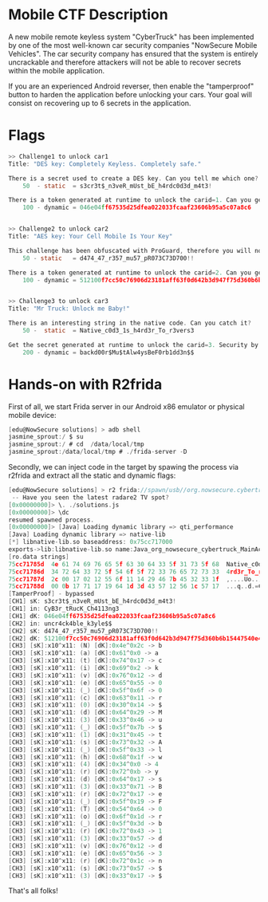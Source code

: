 # Mobile CTF Description
A new mobile remote keyless system "CyberTruck" has been implemented by one of the most well-known car security companies "NowSecure Mobile Vehicles". The car security company has ensured that the system is entirely uncrackable and therefore attackers will not be able to recover secrets within the mobile application.

If you are an experienced Android reverser, then enable the "tamperproof" button to harden the application before unlocking your cars. Your goal will consist on recovering up to 6 secrets in the application.

# Flags
```c
>> Challenge1 to unlock car1
Title: "DES key: Completely Keyless. Completely safe."

There is a secret used to create a DES key. Can you tell me which one?
	50  - static  = s3cr3t$_n3veR_mUst_bE_h4rdc0d3d_m4t3!

There is a token generated at runtime to unlock the carid=1. Can you get it? (flag must be summitted in hexa all lowercase)
	100 - dynamic = 046e04ff67535d25dfea022033fcaaf23606b95a5c07a8c6


>> Challenge2 to unlock car2
Title: "AES key: Your Cell Mobile Is Your Key"

This challenge has been obfuscated with ProGuard, therefore you will not recover the AES key.
	50 - static   = d474_47_r357_mu57_pR073C73D700!!

There is a token generated at runtime to unlock the carid=2. Can you get it? (flag must be summitted in hexa all lowercase)
	100 - dynamic = 512100f7cc50c76906d23181aff63f0d642b3d947f75d360b6b15447540e4f16


>> Challenge3 to unlock car3
Title: "Mr Truck: Unlock me Baby!"

There is an interesting string in the native code. Can you catch it?
	50 -  static  = Native_c0d3_1s_h4rd3r_To_r3vers3

Get the secret generated at runtime to unlock the carid=3. Security by obscurity is not a great design. Use real crypto! (hint: check the length when summitting the secret!)
	200 - dynamic = backd00r$Mu$tAlw4ysBeF0rb1dd3n$$
```

# Hands-on with R2frida
First of all, we start Frida server in our Android x86 emulator or physical mobile device:
```c
[edu@NowSecure solutions] > adb shell
jasmine_sprout:/ $ su
jasmine_sprout:/ # cd  /data/local/tmp
jasmine_sprout:/data/local/tmp # ./frida-server -D
```

Secondly, we can inject code in the target by spawing the process via r2frida and extract all the static and dynamic flags:
```c
[edu@NowSecure solutions] > r2 frida://spawn/usb//org.nowsecure.cybertruck
 -- Have you seen the latest radare2 TV spot?
[0x00000000]> \. ./solutions.js
[0x00000000]> \dc
resumed spawned process.
[0x00000000]> [Java] Loading dynamic library => qti_performance
[Java] Loading dynamic library => native-lib
[*] libnative-lib.so baseaddress: 0x75cc717000
exports->lib:libnative-lib.so name:Java_org_nowsecure_cybertruck_MainActivity_init addr:0x75cc7176e8 offset:0x6e8 type:function
[ro.data strings]
75cc71785d  4e 61 74 69 76 65 5f 63 30 64 33 5f 31 73 5f 68  Native_c0d3_1s_h
75cc71786d  34 72 64 33 72 5f 54 6f 5f 72 33 76 65 72 73 33  4rd3r_To_r3vers3
75cc71787d  2c 00 17 02 12 55 6f 11 14 29 46 7b 45 32 33 1f  ,....Uo..)F{E23.
75cc71788d  00 0b 17 71 17 19 64 1d 3d 43 57 12 56 1c 57 17  ...q..d.=CW.V.W.
[TamperProof] - bypassed
[CH1] sK: s3cr3t$_n3veR_mUst_bE_h4rdc0d3d_m4t3!
[CH1] in: CyB3r_tRucK_Ch4113ng3
[CH1] dK: 046e04ff67535d25dfea022033fcaaf23606b95a5c07a8c6
[CH2] in: uncr4ck4ble_k3yle$$
[CH2] sK: d474_47_r357_mu57_pR073C73D700!!
[CH2] dK: 512100f7cc50c76906d23181aff63f0d642b3d947f75d360b6b15447540e4f16
[CH3] [sK]:x10^x11: (N) [dK]:0x4e^0x2c -> b
[CH3] [sK]:x10^x11: (a) [dK]:0x61^0x0 -> a
[CH3] [sK]:x10^x11: (t) [dK]:0x74^0x17 -> c
[CH3] [sK]:x10^x11: (i) [dK]:0x69^0x2 -> k
[CH3] [sK]:x10^x11: (v) [dK]:0x76^0x12 -> d
[CH3] [sK]:x10^x11: (e) [dK]:0x65^0x55 -> 0
[CH3] [sK]:x10^x11: (_) [dK]:0x5f^0x6f -> 0
[CH3] [sK]:x10^x11: (c) [dK]:0x63^0x11 -> r
[CH3] [sK]:x10^x11: (0) [dK]:0x30^0x14 -> $
[CH3] [sK]:x10^x11: (d) [dK]:0x64^0x29 -> M
[CH3] [sK]:x10^x11: (3) [dK]:0x33^0x46 -> u
[CH3] [sK]:x10^x11: (_) [dK]:0x5f^0x7b -> $
[CH3] [sK]:x10^x11: (1) [dK]:0x31^0x45 -> t
[CH3] [sK]:x10^x11: (s) [dK]:0x73^0x32 -> A
[CH3] [sK]:x10^x11: (_) [dK]:0x5f^0x33 -> l
[CH3] [sK]:x10^x11: (h) [dK]:0x68^0x1f -> w
[CH3] [sK]:x10^x11: (4) [dK]:0x34^0x0 -> 4
[CH3] [sK]:x10^x11: (r) [dK]:0x72^0xb -> y
[CH3] [sK]:x10^x11: (d) [dK]:0x64^0x17 -> s
[CH3] [sK]:x10^x11: (3) [dK]:0x33^0x71 -> B
[CH3] [sK]:x10^x11: (r) [dK]:0x72^0x17 -> e
[CH3] [sK]:x10^x11: (_) [dK]:0x5f^0x19 -> F
[CH3] [sK]:x10^x11: (T) [dK]:0x54^0x64 -> 0
[CH3] [sK]:x10^x11: (o) [dK]:0x6f^0x1d -> r
[CH3] [sK]:x10^x11: (_) [dK]:0x5f^0x3d -> b
[CH3] [sK]:x10^x11: (r) [dK]:0x72^0x43 -> 1
[CH3] [sK]:x10^x11: (3) [dK]:0x33^0x57 -> d
[CH3] [sK]:x10^x11: (v) [dK]:0x76^0x12 -> d
[CH3] [sK]:x10^x11: (e) [dK]:0x65^0x56 -> 3
[CH3] [sK]:x10^x11: (r) [dK]:0x72^0x1c -> n
[CH3] [sK]:x10^x11: (s) [dK]:0x73^0x57 -> $
[CH3] [sK]:x10^x11: (3) [dK]:0x33^0x17 -> $
```

That's all folks!
